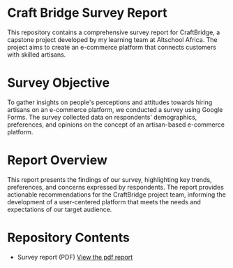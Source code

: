# Craft Bridge Survey Report
This repository contains a comprehensive survey report for CraftBridge, a capstone project developed by my learning team at Altschool Africa.
The project aims to create an e-commerce platform that connects customers with skilled artisans.

# Survey Objective
To gather insights on people's perceptions and attitudes towards hiring artisans on an e-commerce platform, we conducted a survey using Google Forms.
The survey collected data on respondents' demographics, preferences, and opinions on the concept of an artisan-based e-commerce platform.

# Report Overview
This report presents the findings of our survey, highlighting key trends, preferences, and concerns expressed by respondents.
The report provides actionable recommendations for the CraftBridge project team, informing the development of a user-centered platform that meets the needs and expectations of our target audience.

# Repository Contents
- Survey report (PDF)
[View the pdf report](https://www.canva.com/design/DAGc1H0GLtM/38qjdWJCGTvLJpH0JKUzcw/view?utm_content=DAGc1H0GLtM&utm_campaign=designshare&utm_medium=link2&utm_source=uniquelinks&utlId=h19a6c7c818)
